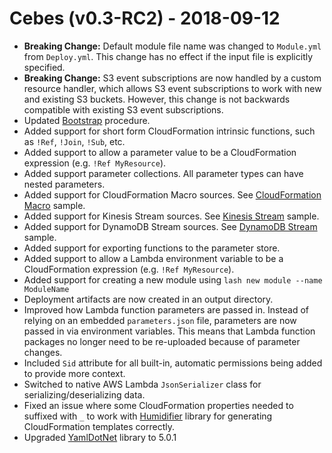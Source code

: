 # Cebes (v0.3-RC2) - 2018-09-12

* **Breaking Change:** Default module file name was changed to `Module.yml` from `Deploy.yml`. This change has no effect if the input file is explicitly specified.
* **Breaking Change:** S3 event subscriptions are now handled by a custom resource handler, which allows S3 event subscriptions to work with new and existing S3 buckets. However, this change is not backwards compatible with existing S3 event subscriptions.
* Updated [Bootstrap](Bootstrap/) procedure.
* Added support for short form CloudFormation intrinsic functions, such as <code>!Ref</code>, <code>!Join</code>, <code>!Sub</code>, etc.
* Added support to allow a parameter value to be a CloudFormation expression (e.g. `!Ref MyResource`).
* Added support parameter collections. All parameter types can have nested parameters.
* Added support for CloudFormation Macro sources. See [CloudFormation Macro](Samples/MacroSample/) sample.
* Added support for Kinesis Stream sources. See [Kinesis Stream](Samples/KinesisSample/) sample.
* Added support for DynamoDB Stream sources. See [DynamoDB Stream](Samples/DynamoDBSample/) sample.
* Added support for exporting functions to the parameter store.
* Added support to allow a Lambda environment variable to be a CloudFormation expression (e.g. `!Ref MyResource`).
* Added support for creating a new module using `lash new module --name ModuleName`
* Deployment artifacts are now created in an output directory.
* Improved how Lambda function parameters are passed in. Instead of relying on an embedded `parameters.json` file, parameters are now passed in via environment variables. This means that Lambda function packages no longer need to be re-uploaded because of parameter changes.
* Included `Sid` attribute for all built-in, automatic permissions being added to provide more context.
* Switched to native AWS Lambda `JsonSerializer` class for serializing/deserializing data.
* Fixed an issue where some CloudFormation properties needed to suffixed with `_` to work with [Humidifier](https://github.com/jakejscott/Humidifier) library for generating CloudFormation templates correctly.
* Upgraded [YamlDotNet](https://github.com/aaubry/YamlDotNet) library to 5.0.1
